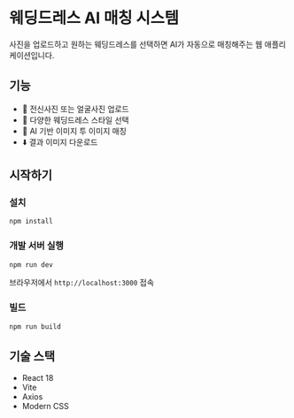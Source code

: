 # 웨딩드레스 AI 매칭 시스템

사진을 업로드하고 원하는 웨딩드레스를 선택하면 AI가 자동으로 매칭해주는 웹 애플리케이션입니다.

## 기능

- 📸 전신사진 또는 얼굴사진 업로드
- 👗 다양한 웨딩드레스 스타일 선택
- 🎨 AI 기반 이미지 투 이미지 매칭
- ⬇️ 결과 이미지 다운로드

## 시작하기

### 설치

```bash
npm install
```

### 개발 서버 실행

```bash
npm run dev
```

브라우저에서 `http://localhost:3000` 접속

### 빌드

```bash
npm run build
```

## 기술 스택

- React 18
- Vite
- Axios
- Modern CSS

